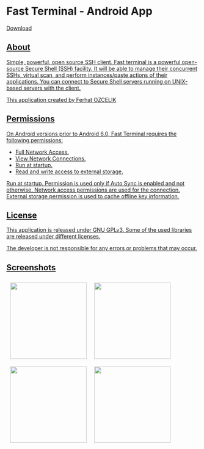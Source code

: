 # Fast Terminal - Android App 

<p align="left">

<a href="https://github.com/ferhatozcelik/fast_terminal/blob/master/app/release/app-release.apk?raw=true">
    Download
</p>

## About

Simple, powerful, open source SSH client.
Fast terminal is a powerful open-source Secure Shell (SSH) facility. It will be able to manage their concurrent SSHs, virtual scan, and perform instances/paste actions of their applications.
You can connect to Secure Shell servers running on UNIX-based servers with the client.

This application created by Ferhat OZCELIK 
   
    
## Permissions

On Android versions prior to Android 6.0, Fast Terminal requires the following permissions:
- Full Network Access.
- View Network Connections.
- Run at startup.
- Read and write access to external storage.
   
Run at startup. Permission is used only if Auto Sync is enabled and not otherwise. Network access permissions are used for the connection. External storage permission is used to cache offline key information.

## License
This application is released under GNU GPLv3.
Some of the used libraries are released under different licenses.
    
The developer is not responsible for any errors or problems that may occur.

## Screenshots

[<img src="https://github.com/ferhatozcelik/fast_terminal/raw/master/screenshot/1.jpg" align="left" width="200" hspace="10" vspace="10">](/screenshot/1.png)

[<img src="https://github.com/ferhatozcelik/fast_terminal/raw/master/screenshot/2.jpg" align="left" width="200" hspace="10" vspace="10">](/screenshot/2.png)
    
[<img src="https://github.com/ferhatozcelik/fast_terminal/raw/master/screenshot/4.jpg" align="left" width="200" hspace="10" vspace="10">](/screenshot/4.png)
    
[<img src="https://github.com/ferhatozcelik/fast_terminal/raw/master/screenshot/5.jpg" align="left" width="200" hspace="10" vspace="10">](/screenshot/5.png)


